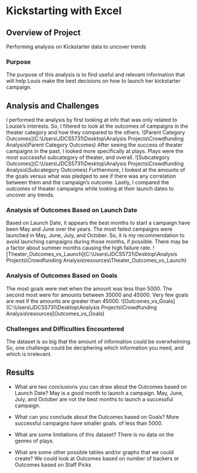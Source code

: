 # Kickstarting with Excel

## Overview of Project
Performing analysis on Kickstarter data to uncover trends
### Purpose
The purpose of this analysis is to find useful and relevant information that will help Louis make the best decisions on how to launch her kickstarter campaign.
## Analysis and Challenges
I performed the analysis by first looking at info that was only related to Louise’s interests. So, I filtered to look at the outcomes of campaigns in the theater category and how they compared to the others. 
![Parent Category Outcomes](C:\Users\JDCS5731\Desktop\Analysis Projects\Crowdfunding Analysis\Parent Category Outcomes) 
After seeing the success of theater campaigns in the past, I looked more specifically at plays. Plays were the most successful subcategory of theater, and overall. 
![Subcategory Outcomes](C:\Users\JDCS5731\Desktop\Analysis Projects\Crowdfunding Analysis\Subcategory Outcomes)
Furthermore, I looked at the amounts of the goals versus what was pledged to see if there was any correlation between them and the campaign’s outcome. Lastly, I compared the outcomes of theater campaigns while looking at their launch dates to uncover any trends.  
### Analysis of Outcomes Based on Launch Date
Based on Launch Date, it appears the best months to start a campaign have been May and June over the years. The most failed campaigns were launched in May, June, July, and October. So, it is my recommendation to avoid launching campaigns during those months, if possible. There may be a factor about summer months causing the high failure rate.
![Theater_Outcomes_vs_Launch](C:\Users\JDCS5731\Desktop\Analysis Projects\Crowdfunding Analysis\resources\Theater_Outcomes_vs_Launch)
### Analysis of Outcomes Based on Goals
The most goals were met when the amount was less than 5000. The second most were for amounts between 35000 and 45000. Very few goals are met if the amounts are greater than 45000.
![Outcomes_vs_Goals](C:\Users\JDCS5731\Desktop\Analysis Projects\Crowdfunding Analysis\resources\[Outcomes_vs_Goals)
### Challenges and Difficulties Encountered
The dataset is so big that the amount of information could be overwhelming. So, one challenge could be deciphering which information you need, and which is irrelevant.
## Results

- What are two conclusions you can draw about the Outcomes based on Launch Date? May is a good month to launch a campaign. May, June, July, and October are not the best months to launch a successful campaign.

- What can you conclude about the Outcomes based on Goals?
More successful campaigns have smaller goals. of less than 5000.
- What are some limitations of this dataset?
There is no data on the genres of plays. 
- What are some other possible tables and/or graphs that we could create? We could look at Outcomes based on number of backers or Outcomes based on Staff Picks

